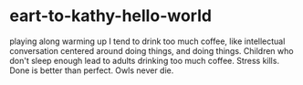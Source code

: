 # eart-to-kathy-hello-world
playing along warming up
I tend to drink too much coffee, like intellectual conversation centered around doing things, and doing things. Children who don't sleep enough lead to adults drinking too much coffee. Stress kills. Done is better than perfect. Owls never die.
